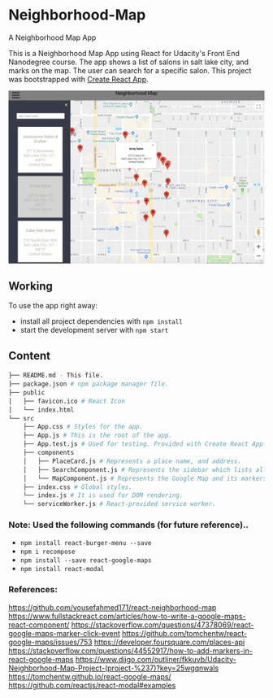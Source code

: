 # Neighborhood-Map
A Neighborhood Map App

This is a Neighborhood Map App using React for Udacity's Front End Nanodegree course. The app shows a list of salons in salt lake city, and marks on the map. The user can search for a specific salon. This project was bootstrapped with [Create React App](https://github.com/facebook/create-react-app).


![alt text](https://github.com/riyadashoriya/Neighborhood-Map/blob/master/view.png "Neighborhood App Preview")

## Working

To use the app right away:

* install all project dependencies with `npm install`
* start the development server with `npm start`

## Content
```bash
├── README.md - This file.
├── package.json # npm package manager file.
├── public
│   ├── favicon.ico # React Icon
│   └── index.html
└── src
    ├── App.css # Styles for the app.
    ├── App.js # This is the root of the app.
    ├── App.test.js # Used for testing. Provided with Create React App.
    ├── components
    │   ├── PlaceCard.js # Represents a place name, and address.
    │   ├── SearchComponent.js # Represents the sidebar which lists all the locations and allows user to search for a place.
    │   └── MapComponent.js # Represents the Google Map and its markers.
    ├── index.css # Global styles.
    └── index.js # It is used for DOM rendering.
    └── serviceWorker.js # React-provided service worker.

```


### Note: Used the following commands (for future reference)..
* `npm install react-burger-menu --save`
* `npm i recompose`
* `npm install --save react-google-maps`
* `npm install react-modal`


### References:
https://github.com/yousefahmed171/react-neighborhood-map
https://www.fullstackreact.com/articles/how-to-write-a-google-maps-react-component/
https://stackoverflow.com/questions/47378069/react-google-maps-marker-click-event
https://github.com/tomchentw/react-google-maps/issues/753
https://developer.foursquare.com/places-api
https://stackoverflow.com/questions/44552917/how-to-add-markers-in-react-google-maps
https://www.diigo.com/outliner/fkkuvb/Udacity-Neighborhood-Map-Project-(project-%237)?key=25wgqnwals
https://tomchentw.github.io/react-google-maps/
https://github.com/reactjs/react-modal#examples
